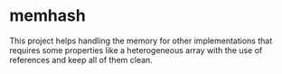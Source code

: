 memhash
=======

This project helps handling the memory for other implementations that requires some properties like a heterogeneous array with the use of references and keep all of them clean.

